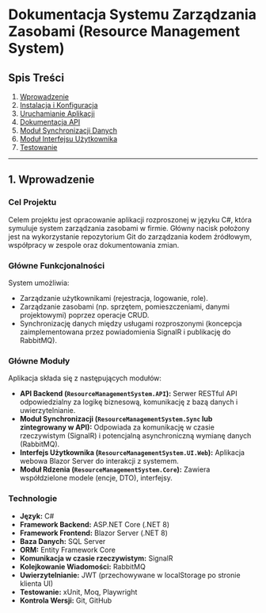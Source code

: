 # Dokumentacja Systemu Zarządzania Zasobami (Resource Management System)

## Spis Treści
1. [Wprowadzenie](#wprowadzenie)
2. [Instalacja i Konfiguracja](#instalacja-i-konfiguracja)
3. [Uruchamianie Aplikacji](#uruchamianie-aplikacji)
4. [Dokumentacja API](#dokumentacja-api)
5. [Moduł Synchronizacji Danych](#moduł-synchronizacji-danych)
6. [Moduł Interfejsu Użytkownika](#moduł-interfejsu-użytkownika)
7. [Testowanie](#testowanie)

---

## 1. Wprowadzenie <a name="wprowadzenie"></a>

### Cel Projektu
Celem projektu jest opracowanie aplikacji rozproszonej w języku C#, która symuluje system zarządzania zasobami w firmie. Główny nacisk położony jest na wykorzystanie repozytorium Git do zarządzania kodem źródłowym, współpracy w zespole oraz dokumentowania zmian.

### Główne Funkcjonalności
System umożliwia:
*   Zarządzanie użytkownikami (rejestracja, logowanie, role).
*   Zarządzanie zasobami (np. sprzętem, pomieszczeniami, danymi projektowymi) poprzez operacje CRUD.
*   Synchronizację danych między usługami rozproszonymi (koncepcja zaimplementowana przez powiadomienia SignalR i publikację do RabbitMQ).

### Główne Moduły
Aplikacja składa się z następujących modułów:
*   **API Backend (`ResourceManagementSystem.API`):** Serwer RESTful API odpowiedzialny za logikę biznesową, komunikację z bazą danych i uwierzytelnianie.
*   **Moduł Synchronizacji (`ResourceManagementSystem.Sync` lub zintegrowany w API):** Odpowiada za komunikację w czasie rzeczywistym (SignalR) i potencjalną asynchroniczną wymianę danych (RabbitMQ).
*   **Interfejs Użytkownika (`ResourceManagementSystem.UI.Web`):** Aplikacja webowa Blazor Server do interakcji z systemem.
*   **Moduł Rdzenia (`ResourceManagementSystem.Core`):** Zawiera współdzielone modele (encje, DTO), interfejsy.

### Technologie
*   **Język:** C#
*   **Framework Backend:** ASP.NET Core (.NET 8)
*   **Framework Frontend:** Blazor Server (.NET 8)
*   **Baza Danych:** SQL Server
*   **ORM:** Entity Framework Core
*   **Komunikacja w czasie rzeczywistym:** SignalR
*   **Kolejkowanie Wiadomości:** RabbitMQ
*   **Uwierzytelnianie:** JWT (przechowywane w localStorage po stronie klienta UI)
*   **Testowanie:** xUnit, Moq, Playwright
*   **Kontrola Wersji:** Git, GitHub